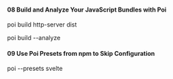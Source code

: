 #### 08 Build and Analyze Your JavaScript Bundles with Poi

poi build
http-server dist

poi build --analyze

#### 09 Use Poi Presets from npm to Skip Configuration

poi --presets svelte
